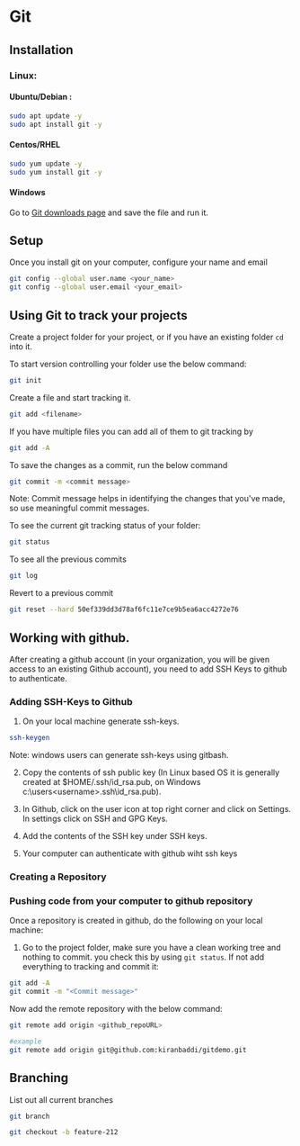 # Git



## Installation

### Linux:

#### Ubuntu/Debian : 
```bash
sudo apt update -y
sudo apt install git -y
```

#### Centos/RHEL

```bash
sudo yum update -y 
sudo yum install git -y
```

#### Windows

Go to [Git downloads page](https://git-scm.com/download/win)  and save the file and run it.


## Setup

Once you install git on your computer, configure your name and email

```bash
git config --global user.name <your_name>
git config --global user.email <your_email>
```

## Using Git to track your projects

Create a project folder for your project, or if you have an existing folder `cd` into it.

To start version controlling your folder use the below command:

```bash
git init
```

Create a file and start tracking it.
```bash
git add <filename>  
```

If you have multiple files you can add all of them to git tracking by 
```bash
git add -A 							
```

To save the changes as a commit, run the below command
```bash
git commit -m <commit message>
```
Note: Commit message helps in identifying the changes that you've made, so use meaningful commit messages.

To see the current git tracking status of your folder:

```bash
git status
```

To see all the previous commits 
```bash
git log
```

Revert to a previous commit

```bash
git reset --hard 50ef339dd3d78af6fc11e7ce9b5ea6acc4272e76    
```

## Working with github.

After creating a github account (in your organization, you will be given access to an existing Github account), you need to add SSH Keys to github to authenticate.



### Adding SSH-Keys to Github

1. On your local machine generate ssh-keys.

```bash
ssh-keygen
```

Note: windows users can generate ssh-keys using gitbash.


2. Copy the contents of  ssh public key (In Linux based OS it is generally created at $HOME/.ssh/id_rsa.pub, on Windows c:\users\<username>\.ssh\id_rsa.pub).

3. In Github, click on the user icon at top right corner and click on Settings. In settings click on SSH and GPG Keys.
4. Add the contents of the SSH key under SSH keys.
5. Your computer can authenticate with github wiht ssh keys


### Creating a Repository



### Pushing code from your computer to github repository 

Once a repository is created in github, do the following on your local machine:

1. Go to the project folder, make sure you have a clean working tree and nothing to commit. you check this by using `git status`. If not add everything to tracking and commit it:
```bash
git add -A
git commit -m "<Commit message>"
```

Now add the remote repository with the below command:

```bash
git remote add origin <github_repoURL>

#example
git remote add origin git@github.com:kiranbaddi/gitdemo.git
```




## Branching


List out all current branches

```bash
git branch
```

```bash
git checkout -b feature-212
```






